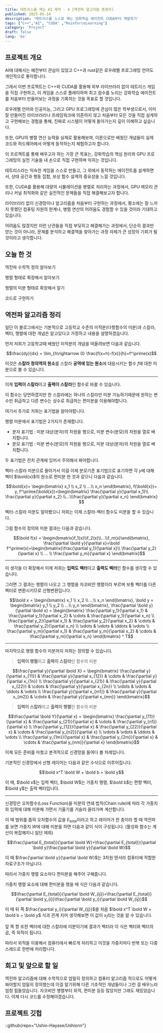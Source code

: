 ```yaml
---
title: 테트리스를 깨는 AI 제작 - 4 [역전파 알고리즘 총정리]
published: 2025-05-14
description: '테트리스를 스스로 깨는 강화학습 에이전트 CUDA부터 개발하기'
tags: ["C++","AI", "CUDA" ,"ReinforceLearning"]
category: 'Project'
draft: false 
lang: 'ko'
---
```


## 프로젝트 개요

AI에 대해서는 예전부터 관심이 있었고 C++과 rust같은 로우레벨 프로그래밍 언어도 개인적으로 좋아합니다.

그래서 이번 프로젝트는 C++와 CUDA를 활용해 외부 라이브러리 없이 테트리스 게임을 직접 구현하고,
이 게임을 스스로 플레이하며 최고 점수를 노리는 강화학습 에이전트를 처음부터 만들어보는 과정을 기록하는 것을 목표로 할 것입니다.

로우레벨 언어와 인공지능, 그리고 GPU 프로그래밍에 관심이 많은 학부생으로서, 이미 잘 만들어진 라이브러리나 프레임워크에 의존하지 않고
처음부터 모든 것을 직접 설계하고 구현해보는 경험을 통해, 진짜로 시스템이 어떻게 돌아가는지 깊이 이해하고 싶습니다.

또한, GPU의 병렬 연산 능력을 실제로 활용해보며, 이론으로만 배웠던 개념들이 실제 코드와 하드웨어에서 어떻게 동작하는지 체험하고자 합니다.

이 프로젝트를 통해 배우고자 하는 가장 큰 목표는, 강화학습의 핵심 원리와 GPU 프로그래밍의 실전 기술을 내 손으로 직접 구현하며 익히는 것입니다.

테트리스라는 익숙한 게임을 스스로 만들고, 그 위에서 동작하는 에이전트를 설계하면서, 상태 공간과 행동 집합, 보상 함수 설계의 중요성을 느낄 것입니다.

또한, CUDA를 활용해 대량의 시뮬레이션을 병렬로 처리하는 과정에서, GPU 메모리 관리나 커널 최적화와 같은 실전적인 문제들을 직접
해결해보고자 합니다.

라이브러리 없이 신경망이나 알고리즘을 처음부터 구현하는 과정에서, 평소에는 잘 느끼지 못했던 컴퓨팅 자원의 한계나, 병렬 연산의 어려움도
경험할 수 있을 것이라 기대하고 있습니다.

어려움도 많겠지만 이런 난관들을 직접 부딪히고 해결해가는 과정에서, 단순히 결과만 얻는 것이 아니라, 문제를 분석하고 해결책을 찾아가는 과정
자체가 큰 성장의 기회가 될 것이라고 생각합니다.

## 오늘 한 것

역전파 수학적 정의 알아보기

행렬 형태로 확장해서 알아보기

행렬의 미분 형태로 확장해서 알기

코드로 구현하기

## 역전파 알고리즘 정리

일단 이 블로그에서는 기본적으로 고등학교 수준의 미적분(다항함수의 미분)과 스칼라, 벡터, 행렬에 대한 개념은 알고있다고 가정하고 내용을 설명하겠습니다.

먼저 저희가 고등학교때 배웠던 미적분의 개념을 떠올려보면 다음과 같습니다.

$$\frac{dy}{dx} = \lim_{h\rightarrow 0} \frac{f(x+h)-f(x)}{h}=f^\prime(x)$$

이것은 **스칼라 정의역의 원소**를 스칼라 **공역에 있는 원소**에 대응시키는 함수 $f$에 대한 미분으로 볼 수 있습니다.

---

이제 **입력이 스칼라**이고 **출력이 스칼라**인 함수로 바꿀 수 있습니다.

이 함수는 당연하겠지만 한 스칼라에는 하나의 스칼라만 미분 가능하기때문에 원하는 변수만 취급하고 다른 변수는 상수로 취급하는 편미분을 이용해야합니다.

여기서 추가로 저희는 표기법을 알아야합니다.

행렬 미분에서 표기법은 2가지가 존재합니다.

- 분자 표기법 : 미분 대상(분자)의 차원을 행으로, 미분 변수(분모)의 차원을 열로 배치합니다.
- 분모 표기법 : 미분 변수(분모)의 차원을 행으로, 미분 대상(분자)의 차원을 열로 배치합니다.

두 표기법은 전치 관계에 있어서 주의해서 봐야합니다.

벡터-스칼라 미분으로 돌아가서 이걸 이제 분모기준 표기법으로 표기하면 각 $y$에 대해 벡터 $\bold{x}$의 원소로 편미분 한 것과 같으니
다음과 같습니다.

$$\bold{x}= \begin{bmatrix} x_1 \\ x_2 \\ ...\\ x_n \end{bmatrix}, f(\bold{x})= y, f^\prime(\bold{x})=\begin{bmatrix} \frac{\partial y}{\partial x_1}\\ \frac{\partial y}{\partial x_2} \\...\\\frac{\partial y}{\partial x_n} \end{bmatrix} $$

벡터-스칼라 미분도 알아봤으니 저희는 이제 스칼라-벡터 함수도 미분을 할 수 있습니다.

그럼 함수의 정의와 미분 결과는 다음과 같습니다.

$$\bold f(x) = \begin{bmatrix}f_1(x)\\f_2(x)\\...\\f_m(x)\end{bmatrix}, \frac{\partial \bold y}{\partial x}=\bold f^\prime(x)=\begin{bmatrix}\frac{\partial y_1}{\partial x}\\ \frac{\partial y_2}{\partial x} \\ ... \\ \frac{\partial y_m}{\partial x} \end{bmatrix}$$

---

이 생각을 더 확장해서 이제 저희는 **입력도 벡터**이고 **출력도 벡터**인 함수를 생각할 수 있습니다.

그러면 그 결과는 행렬이 나오고 그 행렬을 자코비안 행렬이라 부르며 보통 벡터를 다른 벡터로 변환시키므로 선형변환입니다.

$$\bold x = \begin{bmatrix} x_1 \\ x_2 \\ ...\\ x_n \end{bmatrix},  \bold y = \begin{bmatrix} y_1 \\ y_2 \\ ...\\ y_n \end{bmatrix}, \frac{\partial \bold y}{\partial \bold x} = \begin{bmatrix} \frac{\partial y_1}{\partial x_1} & \frac{\partial y_1}{\partial x_2} & \cdots & \frac{\partial y_1}{\partial x_n} \\ \frac{\partial y_2}{\partial x_1} & \frac{\partial y_2}{\partial x_2} & \cdots & \frac{\partial y_2}{\partial x_n} \\ \vdots & \vdots & \ddots & \vdots \\ \frac{\partial y_m}{\partial x_1} & \frac{\partial y_m}{\partial x_2} & \cdots & \frac{\partial y_m}{\partial x_n} \end{bmatrix} ^ T$$

---

마지막으로 행렬 함수의 미분까지 저희는 정의할 수 있습니다.

> **입력이 행렬**이고 **출력이 스칼라**인 함수의 미분

$$\frac{\partial y}{\partial \bold X} = \begin{bmatrix} \frac{\partial y}{\partial x_{11}} & \frac{\partial y}{\partial x_{12}} & \cdots & \frac{\partial y}{\partial x_{1n}} \\ \frac{\partial y}{\partial x_{21}} & \frac{\partial y}{\partial x_{22}} & \cdots & \frac{\partial y}{\partial x_{2n}} \\ \vdots & \vdots & \ddots & \vdots \\ \frac{\partial y}{\partial x_{m1}} & \frac{\partial y}{\partial x_{m2}} & \cdots & \frac{\partial y}{\partial x_{mn}} \end{bmatrix}$$

> **입력이 스칼라**이고 **출력이 행렬**인 함수의 미분

$$\frac{\partial \bold Y}{\partial x} = \begin{bmatrix} \frac{\partial y_{11}}{\partial x} & \frac{\partial y_{21}}{\partial x} & \cdots & \frac{\partial y_{n1}}{\partial x} \\ \frac{\partial y_{12}}{\partial x} & \frac{\partial y_{22}}{\partial x} & \cdots & \frac{\partial y_{n2}}{\partial x} \\ \vdots & \vdots & \ddots & \vdots \\ \frac{\partial y_{1m}}{\partial x} & \frac{\partial y_{2m}}{\partial x} & \cdots & \frac{\partial y_{nm}}{\partial x} \end{bmatrix}$$

이제 모든 준비를 마쳤고 본격적으로 신경망을 들여다 볼 차례입니다.

기본적인 신경망에서 선형 레이어는 다음과 같은 수식으로 이루어집니다.

$$\bold x^T \bold W + \bold b = \bold y$$

이 때, $\bold x$는 입력 벡터, $\bold W$는 가중치 행렬, $\bold b$는 편향 벡터, $\bold y$는 출력 벡터입니다.

---

신경망은 오차함수(Loss Function)을 미분의 연쇄 법칙(Chain rule)에 따라 각 가중치와 입력에 대해 미분해 가면서 기울기를
거슬러 올라가며 계산합니다.

이 때 범위를 좁혀 오차함수의 값을 $E_{total}$이라고 하고 레이어가 한 층이라 할 때 역전파를 보면 가중치 $W$에 대해 미분을 하면
다음과 같이 식이 구성됩니다. (활성화 함수는 계산이 복잡해지니 일단 제외)

$$\frac{\partial E_{total}}{\partial \bold W}=\frac{\partial E_{total}}{\partial \bold y}\frac{\partial \bold y}{\partial \bold W}$$

이 때 $\frac{\partial \bold y}{\partial \bold W}$는 3차원 텐서라 컴퓨터에 적합한 자료구조가 아닙니다.

따라서 가중치 행렬 요소마다 편미분을 해주어 구해줍니다.

가중치 행렬 요소에 대해 편미분을 했을 때 식은 다음과 같습니다.

$$\frac{\partial E_{total}}{\partial \bold W_{ij}}=\frac{\partial E_{total}}{\partial \bold y_{i}}\frac{\partial \bold y_i}{\partial \bold W_{ij}}$$

이 때 뒤 쪽 $\frac{\partial y_i}{\partial W_{ij}}$을 처음
$\bold x^T \bold W + \bold b = \bold y$ 식과 관계 지어 생각해보면 이 값이 $x_j$라는 것을 알 수 있습니다.

앞 쪽 항 또한 벡터에 대한 스칼라에 미분이기에 결과가 벡터라 이 식은 벡터와 벡터의 곱, 즉 외적이 됩니다.

따라서 외적을 이용해서 컴퓨터에서 빠르게 처리하고 이것을 가중치마다 반복 또는 다중 스레드로 한번에 처리합니다.

## 회고 및 앞으로 할 일

역전파 알고리즘에 대해 수학적으로 엄밀히 정의하고 컴퓨터 알고리즘 적으로도 어떻게 짜야할지 엄밀히 정의했는데
이걸 알기위해 다른 기초적인 개념들이나 그런 걸 배우느라 엄청 힘들었습니다.
자코비안 행렬부터 외적, 편미분 등등 많았지만 그래도 재밌었습니다.
이제 다시 코드를 수정해야겠습니다.

## 프로젝트 깃헙

::github{repo="Ushio-Hayase/Ushionn"}
